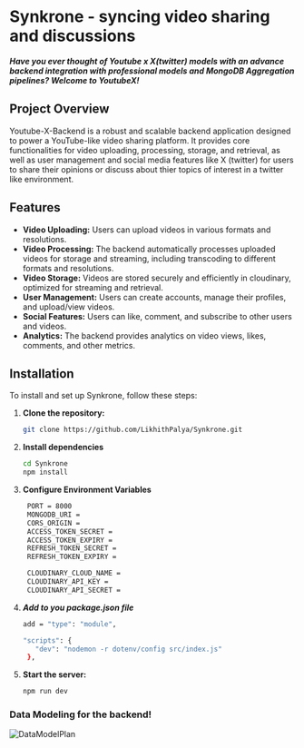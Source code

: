 # Synkrone - syncing video sharing and discussions

***Have you ever thought of Youtube x X(twitter) models with an advance backend integration with professional models and MongoDB Aggregation pipelines? Welcome to YoutubeX!***

## Project Overview

Youtube-X-Backend is a robust and scalable backend application designed to power a YouTube-like video sharing platform. It provides core functionalities for video uploading, processing, storage, and retrieval, as well as user management and social media features like X (twitter) for users to share their opinions or discuss about thier topics of interest in a twitter like environment.

## Features

- **Video Uploading:** Users can upload videos in various formats and resolutions.
- **Video Processing:** The backend automatically processes uploaded videos for storage and streaming, including transcoding to different formats and resolutions.
- **Video Storage:** Videos are stored securely and efficiently in cloudinary, optimized for streaming and retrieval.
- **User Management:** Users can create accounts, manage their profiles, and upload/view videos.
- **Social Features:** Users can like, comment, and subscribe to other users and videos.
- **Analytics:** The backend provides analytics on video views, likes, comments, and other metrics.

## Installation

To install and set up Synkrone, follow these steps:

1. **Clone the repository:**

   ```bash
   git clone https://github.com/LikhithPalya/Synkrone.git

2. **Install dependencies**
    ```bash
    cd Synkrone
    npm install

3. **Configure Environment Variables**
   ```bash
    PORT = 8000
    MONGODB_URI = 
    CORS_ORIGIN =   
    ACCESS_TOKEN_SECRET = 
    ACCESS_TOKEN_EXPIRY = 
    REFRESH_TOKEN_SECRET = 
    REFRESH_TOKEN_EXPIRY = 

    CLOUDINARY_CLOUD_NAME = 
    CLOUDINARY_API_KEY = 
    CLOUDINARY_API_SECRET = 

4. ***Add to you package.json file***
     ```bash
     add = "type": "module", 

     "scripts": {
        "dev": "nodemon -r dotenv/config src/index.js"
      },


5. **Start the server:**
    ``` bash
    npm run dev


### Data Modeling for the backend!
![DataModelPlan](https://github.com/user-attachments/assets/e10a871d-a56b-4529-b0f6-c6b502339234)
